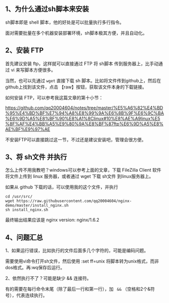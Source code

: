 ## 1、为什么通过sh脚本来安装

sh脚本即是 shell 脚本，他的好处是可以批量执行多行指令。

面对需要批量在多个机器安装部署环境，sh脚本极其方便，并且自动化。

## 2、安装 FTP

首先建议安装 ftp，这样就可以直接通过 FTP 将 sh脚本 传到服务器上，比手动通过 vi 来写脚本方便很多。

当然，也可以先通过 ``wget`` 直接下载 sh 脚本。比如将文件传到github上，然后在github上找到该文件，点击 【raw】按钮，获取该文件本身的下载链接。

如何安装 FTP，可以参考我这篇文章的第十小节：

https://github.com/qq20004604/notes/tree/master/%E5%A6%82%E4%BD%95%E4%BD%BF%E7%94%A8%E8%99%9A%E6%8B%9F%E6%9C%BA%E6%9D%A5%E8%BF%90%E8%A1%8Clinux#10%E8%AE%A9linux%E5%8F%AF%E4%BB%A5%E9%80%9A%E8%BF%87ftp%E6%9D%A5%E8%AE%BF%E9%97%AE

不安装FTP可以直接跳过这一节，不过还是建议安装吧，管理会很方便。

## 3、将 sh文件 并执行

怎么上传不用我教吧？windows可以参考上面的文章，下载 FileZilla Client 软件将文件上传到 linux 服务器，或者通过 wget 下载 sh文件 到linux服务器上。

如果从 github 下载的话，可以使用我的这个文件，并执行

```
cd /usr/src/
wget https://raw.githubusercontent.com/qq20004604/nginx-demo/master/install_nginx.sh
sh install_nginx.sh
```

最终输出结果应该是 nginx version: nginx/1.6.2

## 4、问题汇总

1、如果运行错误，比如执行的文件后面多几个字符的，可能是编码问题。

需要使用vi命令打开sh文件，然后使用 :set ff=unix 将脚本转为unix格式，而非dos格式。再:wq保存后运行。

2、依然执行不了？可能是缺少 && 连接符。

有的需要在每行命令末尾（除了最后一行和第一行），加 `` &&`` （空格和2个&符号），代表连续执行。